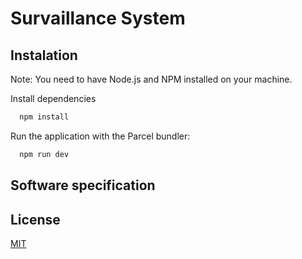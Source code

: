 # Survaillance System

## Instalation

Note: You need to have Node.js and NPM installed on your machine.

Install dependencies

```bash
  npm install
```

Run the application with the Parcel bundler:

```bash
  npm run dev
```

## Software specification

## License

[MIT](https://choosealicense.com/licenses/mit/)
